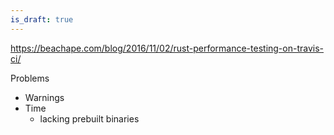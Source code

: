 ```yaml
---
is_draft: true
---
```

https://beachape.com/blog/2016/11/02/rust-performance-testing-on-travis-ci/

Problems
- Warnings
- Time
  - lacking prebuilt binaries

